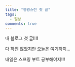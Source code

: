 ```yaml
---
title: "영광스런 첫 글"
tags:
  - 일상
comments: true
---
```


내 블로그 첫 글!!!!

다 하진 않았지만 오늘은 여기까지...

내일은 스프링 부트 공부해야지!!!